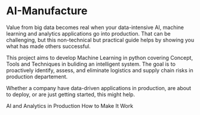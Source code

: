 # AI-Manufacture

Value from big data becomes real when your data-intensive AI, machine learning and analytics applications go into production. That can be challenging, but this non-technical but practical guide helps by showing you what has made others successful.

This project aims to develop Machine Learning in python covering Concept, Tools and Techniques in buliding an intelligent system.
The goal is to proactively identify, assess, and eliminate logistics and supply chain risks in production departement.

Whether a company have data-driven applications in production, are about to deploy, or are just getting started, this might help.

AI and Analytics in Production
How to Make It Work
